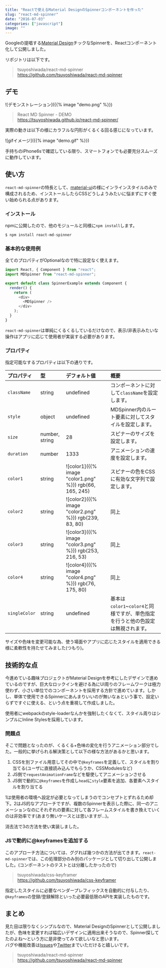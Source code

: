 ```yaml
---
title: "Reactで使えるMaterial DesignのSpinnerコンポーネントを作った"
slug: "react-md-spinner"
date: "2016-07-03"
categories: ["javascript"]
image: ""
---
```


Googleの提唱する[Material Design](https://material.google.com/)チックなSpinnerを、Reactコンポーネント化して公開しました。

リポジトリは以下です。

> tsuyoshiwada/react-md-spinner  
> https://github.com/tsuyoshiwada/react-md-spinner



## デモ

![デモンストレーション]({{% image "demo.png" %}})

> React MD Spinner - DEMO  
> https://tsuyoshiwada.github.io/react-md-spinner/

実際の動きは以下の様にカラフルな円形がくるくる回る感じになっています。

![gifイメージ]({{% image "demo.gif" %}})

手持ちのiPhone6sで確認している限り、スマートフォンでも必要充分スムーズに動作しています。



## 使い方

`react-md-spinner`の特長として、[material-ui](http://www.material-ui.com/)の様にインラインスタイルのみで構成されるため、インストールしたらCSSどうしようみたいに悩まずにすぐ使い始められる点があります。

### インストール

npmに公開したので、他のモジュールと同様に`npm install`します。

```bash
$ npm install react-md-spinner
```


### 基本的な使用例

全てのプロパティがOptionalなので特に設定なく使えます。

```javascript
import React, { Component } from "react";
import MDSpinner from "react-md-spinner";

export default class SpinnerExample extends Component {
  render() {
    return (
      <div>
        <MDSpinner />
      </div>
    );
  }
}
```

`react-md-spinner`は単純にくるくるしているだけなので、表示/非表示みたいな操作はアプリに応じて使用者が実装する必要があります。


### プロパティ

指定可能なするプロパティは以下の通りです。

| プロパティ    | 型             | デフォルト値                                                                                                   | 概要                                                                            |
|:--------------|:---------------|:---------------------------------------------------------------------------------------------------------------|:--------------------------------------------------------------------------------|
| `className`   | string         | undefined                                                                                                      | コンポーネントに対して`className`を設定します。                                 |
| `style`       | object         | undefined                                                                                                      | MDSpinner内のルート要素に対してスタイルを設定します。                           |
| `size`        | number, string | 28                                                                                                             | スピナーのサイズを設定します。                                                  |
| `duration`    | number         | 1333                                                                                                           | アニメーションの速度を設定します。                                              |
| `color1`      | string         | ![color1]({{% image "color1.png" %}}) rgb(66, 165, 245) | スピナーの色をCSSに有効な文字列で設定します。                                   |
| `color2`      | string         | ![color2]({{% image "color2.png" %}}) rgb(239, 83, 80)  | 同上                                                                            |
| `color3`      | string         | ![color3]({{% image "color3.png" %}}) rgb(253, 216, 53) | 同上                                                                            |
| `color4`      | string         | ![color4]({{% image "color4.png" %}}) rgb(76, 175, 80)  | 同上                                                                            |
| `singleColor` | string         | undefined                                                                                                      | 基本は`color1`~`color4`と同様ですが、単色指定を行うと他の色設定は無視されます。 |

サイズや色味を変更可能な為、使う場面やアプリに応じたスタイルを適用できる様に柔軟性を持たせてみました(つもり)。



## 技術的な点

今進めている趣味プロジェクトがMaterial Designを参考にしたデザインで進めているのですが、巨大なロックインを避ける為にUI周りのフレームワークは極力使わず、小さい単位でのコンポーネントを採用する方針で進めています。しかし、単体で使用できるSpinnerにあんまりいいのが無いなぁという事で、設定いらずですぐに使える、という点を重視して作成しました。

使用者にwebpackのstyle-loaderなんかを強制したくなくて、スタイル周りはシンプルにInline Stylesを採用しています。


### 問題点

そこで問題となったのが、くるくる+色味の変化を行うアニメーション部分でした。一般的に挙げられる解決策として以下の様な方法があるかと思います。

1. CSSを別ファイル用意してその中で`@keyframes`を定義して、スタイルを割り当てる(ユーザに直接読み込んでもらうか、CSSModulesなど)
2. JS側で`requestAnimationFrame`などを駆使してアニメーションさせる
3. JS側で動的に`@keyframes`を作成し`head`に`style`要素を追加、各要素へスタイルを割り当てる

1は使用者の環境へ設定が必要となってしまうのでコンセプトとずれるため却下。2はJS的なアプローチですが、複数のSpinnerを表示した際に、同一のアニメーションなのにそれぞれの要素に対して各フレームスタイルを書き換えていくのは非効率です(あまり無いケースとは思いますが...)。

消去法で3の方法を使い実装しました。


### JSで動的に@keyframesを追加する

このアプローチ方法については、ググれば幾つかの方法が出てきます。`react-md-spinner`では、この処理部分のみ別のパッケージとして切り出して公開しました。(コンポーネントのテストとは分離したかったので)

> tsuyoshiwada/css-keyframer  
> https://github.com/tsuyoshiwada/css-keyframer

指定したスタイルに必要なベンダープレフィックスを自動的に付与したり、`@keyframes`の登録/登録解除といった必要最低限のAPIを実装したものです。


## まとめ

見た目は限りなくシンプルなので、Material DesignのSpinnerとして公開しましたが、色味を変更すれば幅広いデザインに適用出来そうなので、Spinner探してたのよね〜という方に是非使ってみて欲しいなと思います。  
バグや機能改善は[Issues](https://github.com/tsuyoshiwada/react-md-spinner/issues)や[Twitter](https://twitter.com/wadackel)までいただけると嬉しいです。

> tsuyoshiwada/react-md-spinner  
> https://github.com/tsuyoshiwada/react-md-spinner
